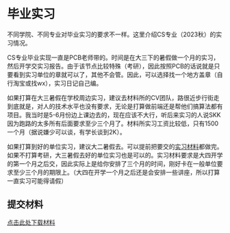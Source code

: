 # 毕业实习

不同学院、不同专业对毕业实习的要求不一样。这里介绍CS专业（2023秋）的实习情况。

CS专业毕业实现一直是PCB老师带的。时间是在大三下的暑假做一个月的实习，然后开学交实习报告。由于该节点比较特殊（考研），因此按照PCB的话说就是只要看到实习单位的章就可以了，其他不会管。因此，可以选择找一个地方盖章（自行淘宝或找wx），实习日记自己编。

如果打算在大三暑假在学校周边实习，建议去材料所的CV团队，路很近步行街走到底就是，对人的技术水平也没有要求，无论是打算做前端还是帮他们搞算法都有项目。我当时是5-6月份边上课边去的，现在应该不大行，听后来实习的人说SKK因为跑路的太多所有后面要求至少三个月了。材料所实习工资比较低，只有1500一个月（据说嫌少可以谈，有学长谈到2K）。

如果打算到好的单位实习，建议大二暑假去。可以提前把要交的[实习材料](intern.zip)都做完。如果不打算考研，大三暑假去好的单位实习也是可以的。实习材料要求是大四开学的第一个月之后交，因此实际上是给你安排了三个月的时间，刚好卡在一般单位要求至少三个月的期限上。（大四在开学一个月之后还是会安排一些讲座，所以打算一直实习可能得请假）

## 提交材料

[点击此处下载材料](intern.zip)





